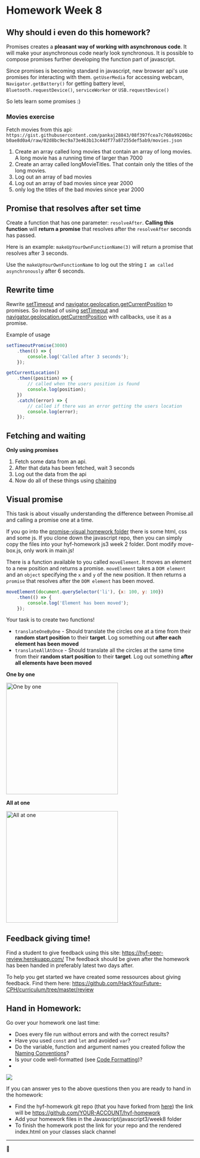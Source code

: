 # Homework Week 8

## Why should i even do this homework?
Promises creates a **pleasant way of working with asynchronous code**. It will make your asynchronous code nearly look synchronous. It is possible to compose promises further developing the function part of javascript. 

Since promises is becoming standard in javascript, new browser api's use promises for interacting with them. `getUserMedia` for accessing webcam, `Navigator.getBattery()` for getting battery level, `Bluetooth.requestDevice()`, `serviceWorker` or `USB.requestDevice()`

So lets learn some promises :)

### Movies exercise
Fetch movies from this api: `https://gist.githubusercontent.com/pankaj28843/08f397fcea7c760a99206bcb0ae8d0a4/raw/02d8bc9ec9a73e463b13c44df77a87255def5ab9/movies.json`

1. Create an array called long movies that contain an array of long movies. A long movie has a running time of larger than 7000
2. Create an array called longMovieTitles. That contain only the titles of the long movies. 
3. Log out an array of bad movies
4. Log out an array of bad movies since year 2000
5. only log the titles of the bad movies since year 2000

## Promise that resolves after set time
Create a function that has one parameter: `resolveAfter`. **Calling this function** will **return a promise** that resolves after the `resolveAfter` seconds has passed. 

Here is an example: `makeUpYourOwnFunctionName(3)` will return a promise that resolves after 3 seconds.

Use the `makeUpYourOwnFunctionName` to log out the string `I am called asynchronously` after 6 seconds.

## Rewrite time
Rewrite [setTimeout](https://developer.mozilla.org/ro/docs/Web/API/window.setTimeout) and [navigator.geolocation.getCurrentPosition](https://developer.mozilla.org/en-US/docs/Web/API/Geolocation_API#JavaScript_Content) to promises. So instead of using [setTimeout](https://developer.mozilla.org/ro/docs/Web/API/window.setTimeout) and [navigator.geolocation.getCurrentPosition](https://developer.mozilla.org/en-US/docs/Web/API/Geolocation_API#JavaScript_Content) with callbacks, use it as a promise.

Example of usage

```js
setTimeoutPromise(3000)
    .then(() => {
        console.log('Called after 3 seconds');
    });

getCurrentLocation()
    .then((position) => {
        // called when the users position is found
        console.log(position);
    })
    .catch((error) => {
        // called if there was an error getting the users location
        console.log(error);
    });
```

## Fetching and waiting
**Only using promises**
1. Fetch some data from an api.
2. After that data has been fetched, wait 3 seconds
3. Log out the data from the api
4. Now do all of these things using [chaining](readme.md#promise-chaining)

## Visual promise
This task is about visually understanding the difference between Promise.all and calling a promise one at a time.

If you go into the [promise-visual homework folder](homework/promise-visual) there is some html, css and some js. If you clone down the javascript repo, then you can simply copy the files into your hyf-homework js3 week 2 folder. Dont modify move-box.js, only work in main.js!

There is a function available to you called `moveElement`. It moves an element to a new position and returns a promise. `moveElement` takes a `DOM element` and an `object` specifying the `x` and `y` of the new position. It then returns a `promise` that resolves after the `DOM element` has been moved.

```js
moveElement(document.querySelector('li'), {x: 100, y: 100})
    .then(() => {
        console.log('Element has been moved');
    });
```

Your task is to create two functions!
- `translateOneByOne` - Should translate the circles one at a time from their **random start position** to their **target**. Log something out **after each element has been moved**
- `translateAllAtOnce` - Should translate all the circles at the same time from their **random start position** to their **target**. Log out something **after all elements have been moved**

**One by one**

<img alt="One by one" src="assets/one-by-one.gif" width="300" />

**All at one**

<img alt="All at one" src="assets/all-at-once.gif" width="300" />

## Feedback giving time!
Find a student to give feedback using this site: https://hyf-peer-review.herokuapp.com/
The feedback should be given after the homework has been handed in preferably latest two days after.
 
To help you get started we have created some ressources about giving feedback. Find them here: https://github.com/HackYourFuture-CPH/curriculum/tree/master/review

## Hand in Homework:
Go over your homework one last time:

- Does every file run without errors and with the correct results?
- Have you used `const` and `let` and avoided `var`?
- Do the variable, function and argument names you created follow the [Naming Conventions](https://github.com/HackYourFuture/fundamentals/blob/master/fundamentals/naming_conventions.md)?
- Is your code well-formatted (see [Code Formatting](https://github.com/HackYourFuture/fundamentals/blob/master/fundamentals/naming_conventions.md))?
- 
![](https://media.giphy.com/media/l4EpblDY4msVtKAOk/giphy.gif)

If you can answer yes to the above questions then you are ready to hand in the homework:<br/>
- Find the hyf-homework git repo (that you have forked from [here](https://github.com/HackYourFuture-CPH/hyf-homework)) the link will be https://github.com/YOUR-ACCOUNT/hyf-homework
- Add your homework files in the Javascript/javascript3/week8 folder
- To finish the homework post the link for your repo and the rendered index.html on your classes slack channel
---

🎉